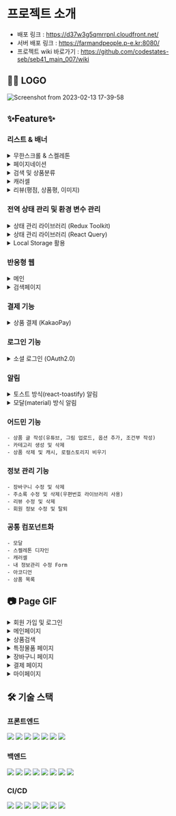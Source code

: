 
# **프로젝트 소개**
- 배포 링크 : https://d37w3g5qmrrpnl.cloudfront.net/
- 서버 배포 링크 : https://farmandpeople.p-e.kr:8080/
- 프로젝트 wiki 바로가기 : https://github.com/codestates-seb/seb41_main_007/wiki
## **👨‍🌾 LOGO**
![Screenshot from 2023-02-13 17-39-58](https://user-images.githubusercontent.com/93567754/218410220-0b14790a-5f77-4f9f-934d-b33a97df028c.png)
## **✨Feature✨**
### 리스트 & 배너
<details>
    <summary> 무한스크롤 & 스켈레톤</summary>
        
        •  상품 리스트 무한 스크롤 구현
        
        •  모든 상품 스켈레톤 적용
</details>
<details>        
    <summary>페이지네이션</summary>
        
        •  상품 리스트를 페이지로 나누어  특정 페이지로 이동할 수 있음
</details>        
<details>        
    <summary> 검색 및 상품분류</summary>
        
        •  상품 검색 기능 구현
        
        •  nav바를 통한 상품 분류 페이지로 이동
        
        •  검색어를 입력하지 않은 경우 상품 추천
</details>        
<details>
    <summary>캐러셀</summary>
        
        •  react-material 라이브러리를 활용한 메인 캐러셀 구현
        
        •  react-slick 라이브러리를 활용한 상품 캐러셀 구현
</details>        
<details>        
    <summary> 리뷰(평점, 상품평, 이미지)</summary>
        
        •  리뷰 평점을 종합하여 상품 평점 반영 
        
        •  이미지 등록
</details>     

### 전역 상태 관리 및 환경 변수 관리 
<details>
    <summary> 상태 관리 라이브러리 (Redux Toolkit)</summary>
        
        •  장바구니 관련 내용 관리
        
        •  장바구니 수량 확인
</details>        
<details>        
    <summary> 상태 관리 라이브러리 (React Query)</summary>
        
        •  서버 데이터 관리 및 업데이트
</details>        
<details>        
    <summary> Local Storage 활용</summary>
        
        •  새로고침 시 데이터를 받아옴
        
        •  JWT 토큰 관리
</details>    
    
### 반응형 웹 
<details>
    <summary> 메인</summary>
        
        •  캐러셀, 신상품, 베스트상품, 푸터 반응형 웹 구현 
</details>        
<details>        
    <summary> 검색페이지</summary>
        
        •  nav바, 상품 목록 반응형 웹 구현
</details>        
        
### 결제 기능 
<details>
    <summary> 상품 결제 (KakaoPay)</summary>
        
        •  카카오페이 결제 가능(테스트 구현)
</details>
        
### 로그인 기능 
<details>
    <summary> 소셜 로그인 (OAuth2.0)</summary> 
        
        •  OAuth2.0 소셜 회원가입 및 로그인 (구글 연동)
        
        •  로그인 여부에 따라 진입 가능 페이지 결정
</details>
        
###  알림 
<details>
    <summary> 토스트 방식(react-toastify) 알림</summary>
        
        •  장바구니에 상품 담았을 때 토스트로 알림
        
        •  회원정보 수정, 배송지 저장 시 토스트로 알림
</details>        
<details>
    <summary> 모달(material) 방식 알림</summary>
        
        •  필수 체크박스 모달창으로 알림
        
        •  회원 탈퇴, 주문조회 모달창으로 알림
</details>     

### 어드민 기능 
    - 상품 글 작성(유튜브, 그림 업로드, 옵션 추가, 조건부 작성)
    - 카테고리 생성 및 삭제
    - 상품 삭제 및 캐시, 로컬스토리지 비우기
    
### 정보 관리 기능 
    - 장바구니 수정 및 삭제
    - 주소록 수정 및 삭제(우편번호 라이브러리 사용)
    - 리뷰 수정 및 삭제
    - 회원 정보 수정 및 탈퇴
    
### 공통 컴포넌트화 
    - 모달
    - 스켈레톤 디자인
    - 캐러셀
    - 내 정보관리 수정 Form
    - 아코디언
    - 상품 목록
    
## 📷 Page GIF
<details>
<summary> 회원 가입 및 로그인</summary>

![리뷰기능](https://github.com/Ksiyeong/FarmAndPeople-gif/blob/main/%ED%9A%8C%EC%9B%90%EA%B0%80%EC%9E%85%EB%B0%8F%EB%A1%9C%EA%B7%B8%EC%9D%B8.gif?raw=true)
</details>
<details>
<summary>메인페이지</summary>

![메인페이지](https://github.com/Ksiyeong/FarmAndPeople-gif/blob/main/%EB%A9%94%EC%9D%B8%ED%8E%98%EC%9D%B4%EC%A7%80.gif?raw=true)
</details>
<details>
<summary>상품검색</summary>

![상품검색](https://github.com/Ksiyeong/FarmAndPeople-gif/blob/main/%EC%83%81%ED%92%88%EA%B2%80%EC%83%89.gif?raw=true)
</details>
<details>
<summary>특정물품 페이지</summary>

![특정물품페이지](https://github.com/Ksiyeong/FarmAndPeople-gif/blob/main/%ED%8A%B9%EC%A0%95%EB%AC%BC%ED%92%88%ED%8E%98%EC%9D%B4%EC%A7%80.gif?raw=true)
</details>
<details>
<summary>장바구니 페이지</summary>

![장바구니페이지](https://github.com/Ksiyeong/FarmAndPeople-gif/blob/main/%EC%9E%A5%EB%B0%94%EA%B5%AC%EB%8B%88%ED%8E%98%EC%9D%B4%EC%A7%80.gif?raw=true)
</details>
<details>
<summary>결제 페이지</summary>

![결제페이지](https://user-images.githubusercontent.com/107738517/215788133-63edb67b-0343-4e7d-81ce-e7c7513f2cbd.gif)

</details>
<details>
<summary>마이페이지</summary>

![마이페이지](https://github.com/Ksiyeong/FarmAndPeople-gif/blob/main/%EB%A7%88%EC%9D%B4%ED%8E%98%EC%9D%B4%EC%A7%80.gif?raw=true)
</details>

## **🛠️ 기술 스택**

### 프론트엔드

<img src="https://img.shields.io/badge/React-61DAFB?style=for-the-badge&logo=React&logoColor=white"> <img src="https://img.shields.io/badge/TypeScript-007ACC?style=for-the-badge&logo=typescript&logoColor=white"> <img src="https://img.shields.io/badge/Tailwind_CSS-38B2AC?style=for-the-badge&logo=tailwind-css&logoColor=white"> <img src="https://img.shields.io/badge/React%20Query-FF4154?style=for-the-badge&logo=React%20Query&logoColor=white"> <img src="https://img.shields.io/badge/Styled Component-DB7093?style=for-the-badge&logo=styled-components&logoColor=white"> <img src="https://img.shields.io/badge/Redux Toolkit-764ABC?style=for-the-badge&logo=Redux&logoColor=white"> <img src="https://img.shields.io/badge/Axios-5A29E4?style=for-the-badge&logo=Axios&logoColor=white">

### 백엔드
<img src="https://img.shields.io/badge/JAVA-007396?style=for-the-badge&logo=java&logoColor=white"> <img src="https://img.shields.io/badge/Spring Boot-6DB33F?style=for-the-badge&logo=Spring Boot&logoColor=white"> <img src="https://img.shields.io/badge/Spring Security-6DB33F?style=for-the-badge&logo=Spring Security&logoColor=white"> <img src="https://img.shields.io/badge/Spring Data Jpa-6DB33F?style=for-the-badge"> <img src="https://img.shields.io/badge/Query%20Dsl-59666C?style=for-the-badge&logo=&logoColor=white"> <img src="https://img.shields.io/badge/MySQL-4479A1?style=for-the-badge&logo=MySQL&logoColor=white"> <img src="https://img.shields.io/badge/JSON%20Web%20Tokens-000000?style=for-the-badge&logo=JSON%20Web%20Tokens&logoColor=white"> <img src="https://img.shields.io/badge/OAuth2.0-000000?style=for-the-badge&logo=&logoColor=white">

### CI/CD
<img src="https://img.shields.io/badge/Github-181717?style=for-the-badge&logo=Github&logoColor=white"> <img src="https://img.shields.io/badge/Amazon%20S3-569A31?style=for-the-badge&logo=Amazon%20S3&logoColor=white"> <img src="https://img.shields.io/badge/AWS%20Amplifyt-FF9900?style=for-the-badge&logo=AWS%20Amplify&logoColor=white"> <img src="https://img.shields.io/badge/Amazon%20RDS-527FFF?style=for-the-badge&logo=Amazon%20RDS&logoColor=white"> <img src="https://img.shields.io/badge/linode-00A95C?style=for-the-badge&logo=linode&logoColor=white"> <img src="https://img.shields.io/badge/Slack-4A154B?style=for-the-badge&logo=slack&logoColor=white"> <img src="https://img.shields.io/badge/Discord-5865F2?style=for-the-badge&logo=Discord&logoColor=white">


